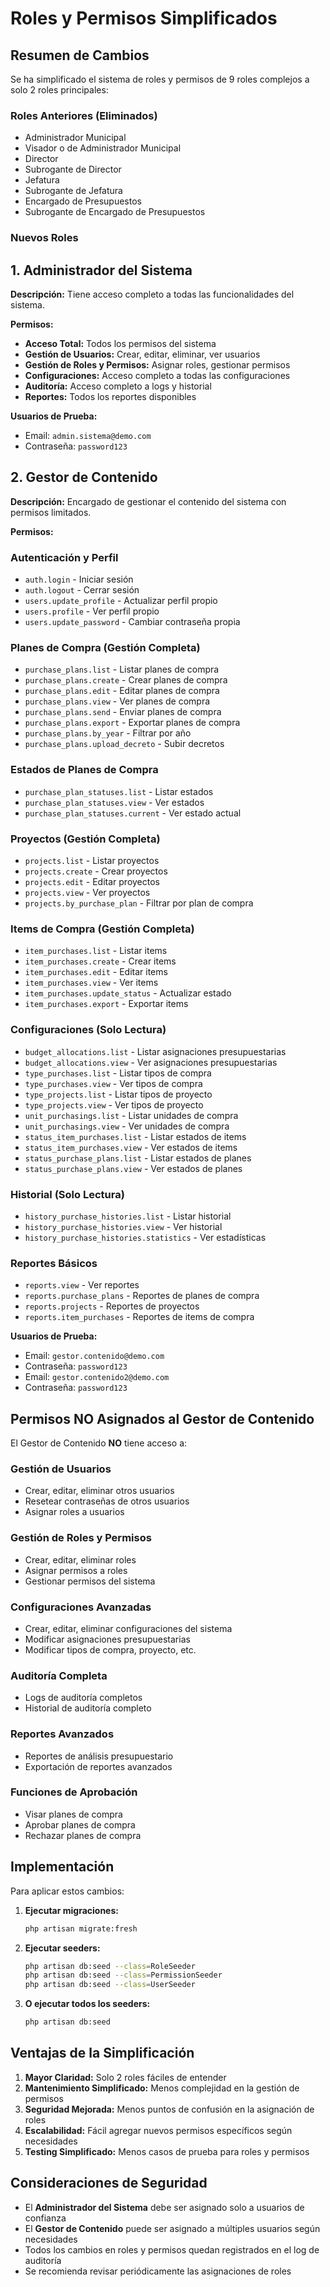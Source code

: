 # Roles y Permisos Simplificados

## Resumen de Cambios

Se ha simplificado el sistema de roles y permisos de 9 roles complejos a solo 2 roles principales:

### Roles Anteriores (Eliminados)
- Administrador Municipal
- Visador o de Administrador Municipal
- Director
- Subrogante de Director
- Jefatura
- Subrogante de Jefatura
- Encargado de Presupuestos
- Subrogante de Encargado de Presupuestos

### Nuevos Roles

## 1. Administrador del Sistema

**Descripción:** Tiene acceso completo a todas las funcionalidades del sistema.

**Permisos:**
- **Acceso Total:** Todos los permisos del sistema
- **Gestión de Usuarios:** Crear, editar, eliminar, ver usuarios
- **Gestión de Roles y Permisos:** Asignar roles, gestionar permisos
- **Configuraciones:** Acceso completo a todas las configuraciones
- **Auditoría:** Acceso completo a logs y historial
- **Reportes:** Todos los reportes disponibles

**Usuarios de Prueba:**
- Email: `admin.sistema@demo.com`
- Contraseña: `password123`

## 2. Gestor de Contenido

**Descripción:** Encargado de gestionar el contenido del sistema con permisos limitados.

**Permisos:**

### Autenticación y Perfil
- `auth.login` - Iniciar sesión
- `auth.logout` - Cerrar sesión
- `users.update_profile` - Actualizar perfil propio
- `users.profile` - Ver perfil propio
- `users.update_password` - Cambiar contraseña propia

### Planes de Compra (Gestión Completa)
- `purchase_plans.list` - Listar planes de compra
- `purchase_plans.create` - Crear planes de compra
- `purchase_plans.edit` - Editar planes de compra
- `purchase_plans.view` - Ver planes de compra
- `purchase_plans.send` - Enviar planes de compra
- `purchase_plans.export` - Exportar planes de compra
- `purchase_plans.by_year` - Filtrar por año
- `purchase_plans.upload_decreto` - Subir decretos

### Estados de Planes de Compra
- `purchase_plan_statuses.list` - Listar estados
- `purchase_plan_statuses.view` - Ver estados
- `purchase_plan_statuses.current` - Ver estado actual

### Proyectos (Gestión Completa)
- `projects.list` - Listar proyectos
- `projects.create` - Crear proyectos
- `projects.edit` - Editar proyectos
- `projects.view` - Ver proyectos
- `projects.by_purchase_plan` - Filtrar por plan de compra

### Items de Compra (Gestión Completa)
- `item_purchases.list` - Listar items
- `item_purchases.create` - Crear items
- `item_purchases.edit` - Editar items
- `item_purchases.view` - Ver items
- `item_purchases.update_status` - Actualizar estado
- `item_purchases.export` - Exportar items

### Configuraciones (Solo Lectura)
- `budget_allocations.list` - Listar asignaciones presupuestarias
- `budget_allocations.view` - Ver asignaciones presupuestarias
- `type_purchases.list` - Listar tipos de compra
- `type_purchases.view` - Ver tipos de compra
- `type_projects.list` - Listar tipos de proyecto
- `type_projects.view` - Ver tipos de proyecto
- `unit_purchasings.list` - Listar unidades de compra
- `unit_purchasings.view` - Ver unidades de compra
- `status_item_purchases.list` - Listar estados de items
- `status_item_purchases.view` - Ver estados de items
- `status_purchase_plans.list` - Listar estados de planes
- `status_purchase_plans.view` - Ver estados de planes

### Historial (Solo Lectura)
- `history_purchase_histories.list` - Listar historial
- `history_purchase_histories.view` - Ver historial
- `history_purchase_histories.statistics` - Ver estadísticas

### Reportes Básicos
- `reports.view` - Ver reportes
- `reports.purchase_plans` - Reportes de planes de compra
- `reports.projects` - Reportes de proyectos
- `reports.item_purchases` - Reportes de items de compra

**Usuarios de Prueba:**
- Email: `gestor.contenido@demo.com`
- Contraseña: `password123`
- Email: `gestor.contenido2@demo.com`
- Contraseña: `password123`

## Permisos NO Asignados al Gestor de Contenido

El Gestor de Contenido **NO** tiene acceso a:

### Gestión de Usuarios
- Crear, editar, eliminar otros usuarios
- Resetear contraseñas de otros usuarios
- Asignar roles a usuarios

### Gestión de Roles y Permisos
- Crear, editar, eliminar roles
- Asignar permisos a roles
- Gestionar permisos del sistema

### Configuraciones Avanzadas
- Crear, editar, eliminar configuraciones del sistema
- Modificar asignaciones presupuestarias
- Modificar tipos de compra, proyecto, etc.

### Auditoría Completa
- Logs de auditoría completos
- Historial de auditoría completo

### Reportes Avanzados
- Reportes de análisis presupuestario
- Exportación de reportes avanzados

### Funciones de Aprobación
- Visar planes de compra
- Aprobar planes de compra
- Rechazar planes de compra

## Implementación

Para aplicar estos cambios:

1. **Ejecutar migraciones:**
   ```bash
   php artisan migrate:fresh
   ```

2. **Ejecutar seeders:**
   ```bash
   php artisan db:seed --class=RoleSeeder
   php artisan db:seed --class=PermissionSeeder
   php artisan db:seed --class=UserSeeder
   ```

3. **O ejecutar todos los seeders:**
   ```bash
   php artisan db:seed
   ```

## Ventajas de la Simplificación

1. **Mayor Claridad:** Solo 2 roles fáciles de entender
2. **Mantenimiento Simplificado:** Menos complejidad en la gestión de permisos
3. **Seguridad Mejorada:** Menos puntos de confusión en la asignación de roles
4. **Escalabilidad:** Fácil agregar nuevos permisos específicos según necesidades
5. **Testing Simplificado:** Menos casos de prueba para roles y permisos

## Consideraciones de Seguridad

- El **Administrador del Sistema** debe ser asignado solo a usuarios de confianza
- El **Gestor de Contenido** puede ser asignado a múltiples usuarios según necesidades
- Todos los cambios en roles y permisos quedan registrados en el log de auditoría
- Se recomienda revisar periódicamente las asignaciones de roles 